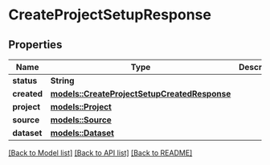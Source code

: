 # CreateProjectSetupResponse

## Properties

Name | Type | Description | Notes
------------ | ------------- | ------------- | -------------
**status** | **String** |  | 
**created** | [**models::CreateProjectSetupCreatedResponse**](CreateProjectSetupCreatedResponse.md) |  | 
**project** | [**models::Project**](Project.md) |  | 
**source** | [**models::Source**](Source.md) |  | 
**dataset** | [**models::Dataset**](Dataset.md) |  | 

[[Back to Model list]](../README.md#documentation-for-models) [[Back to API list]](../README.md#documentation-for-api-endpoints) [[Back to README]](../README.md)


